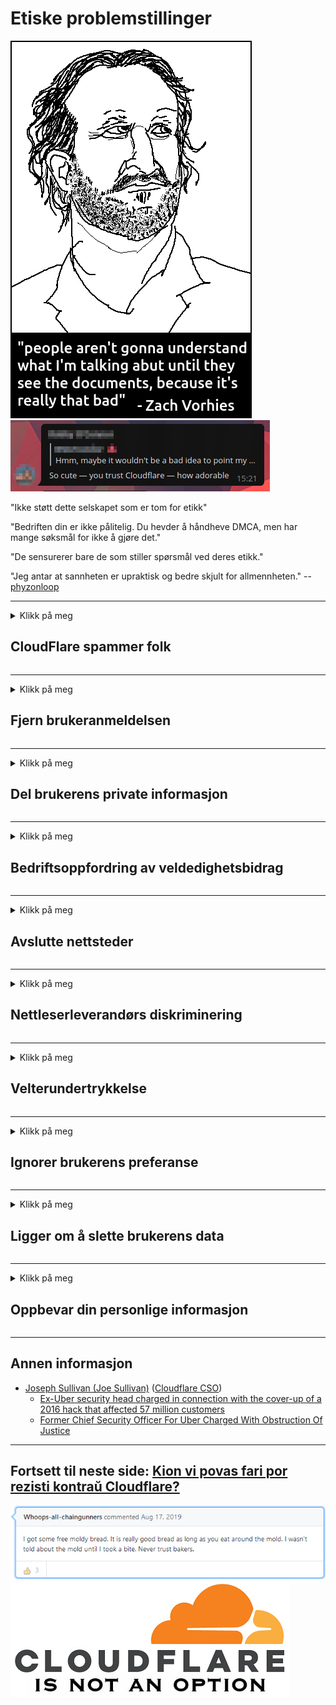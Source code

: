 # Etiske problemstillinger

![](../image/itsreallythatbad.jpg)
![](../image/telegram/c81238387627b4bfd3dcd60f56d41626.jpg)

"Ikke støtt dette selskapet som er tom for etikk"

"Bedriften din er ikke pålitelig. Du hevder å håndheve DMCA, men har mange søksmål for ikke å gjøre det."

"De sensurerer bare de som stiller spørsmål ved deres etikk."

"Jeg antar at sannheten er upraktisk og bedre skjult for allmennheten."  -- [phyzonloop](https://twitter.com/phyzonloop)


---


<details>
<summary>Klikk på meg

## CloudFlare spammer folk
</summary>


Cloudflare sender spam-e-post til brukere som ikke er Cloudflare.

- Send bare e-post til abonnenter som har valgt
- Når brukeren sier "stopp", så slutte å sende e-post

Det er så enkelt. Men Cloudflare bryr seg ikke.
Cloudflare sa at bruk av tjenesten deres kan stoppe alle spammere eller angripere.
Hvordan kan vi stoppe Cloudflare uten å aktivere Cloudflare?


| 🖼 | 🖼 |
| --- | --- |
| ![](../image/cfspam01.jpg) | ![](../image/cfspam03.jpg) |
| ![](../image/cfspam02.jpg) | ![](../image/cfspambrittany.jpg)<br>![](../image/cfspamtwtr.jpg) |

</details>

---

<details>
<summary>Klikk på meg

## Fjern brukeranmeldelsen
</summary>


Cloudflare sensurerer negative anmeldelser.
Hvis du legger ut anti-Cloudflare-tekst på Twitter, har du en sjanse til å få svar fra Cloudflare-ansatt med "Nei, det er ikke" -meldingen.
Hvis du legger ut en negativ anmeldelse på et hvilket som helst gjennomgangsside, vil de prøve å sensurere den.


| 🖼 | 🖼 |
| --- | --- |
| ![](../image/cfcenrev_01.jpg)<br>![](../image/cfcenrev_02.jpg) | ![](../image/cfcenrev_03.jpg) |

</details>

---

<details>
<summary>Klikk på meg

## Del brukerens private informasjon
</summary>


Cloudflare har et stort trakasseringsproblem.
Cloudflare deler personlig informasjon om de som klager på vertssider.
Noen ganger ber de deg om å oppgi din sanne ID.
Hvis du ikke vil bli trakassert, overfalt, swattet eller drept, bør du holde deg borte fra Cloudflared nettsteder.


| 🖼 | 🖼 |
| --- | --- |
| ![](../image/cfdox_what.jpg) | ![](../image/cfdox_swat.jpg) |
| ![](../image/cfdox_kill.jpg) | ![](../image/cfdox_threat.jpg) |
| ![](../image/cfdox_dox.jpg) | ![](../image/cfdox_ex1.jpg)<br>![](../image/cfdox_ex2.jpg) |

</details>

---

<details>
<summary>Klikk på meg

## Bedriftsoppfordring av veldedighetsbidrag
</summary>


CloudFlare ber om veldedighetsbidrag.
Det er ganske forferdelig at et amerikansk selskap vil be om veldedighet sammen med ideelle organisasjoner som har gode formål.
Hvis du liker å blokkere folk eller kaste bort andres tid, kan det være lurt å bestille pizza til Cloudflare-ansatte.


![](../image/cfdonate.jpg)

</details>

---

<details>
<summary>Klikk på meg

## Avslutte nettsteder
</summary>


Hva vil du gjøre hvis nettstedet ditt plutselig går ned?
Det er rapporter om at Cloudflare sletter brukerens konfigurasjon eller stopper tjenesten uten advarsel, stille.
Vi foreslår at du finner en bedre leverandør.

![](../image/cftmnt.jpg)

</details>

---

<details>
<summary>Klikk på meg

## Nettleserleverandørs diskriminering
</summary>


CloudFlare gir fortrinnsrett til de som bruker Firefox mens de gir fiendtlig behandling til brukere av ikke-Tor-Browser fremfor Tor.
Tor-brukere av som med rette nekter å utføre ikke-gratis javascript, får også fiendtlig behandling.
Denne ulikheten i tilgang er et misbruk av nettverksnøytralitet og et maktmisbruk.

![](../image/browdifftbcx.gif)

- Venstre: Tor nettleser, høyre: Chrome. Samme IP-adresse.

![](../image/browserdiff.jpg)

- Venstre: Tor Browser Javascript Disabled, Cookie Enabled
- Til høyre: Chrome Javascript Enabled, Cookie Disabled

![](../image/cfsiryoublocked.jpg)

- QuteBrowser (mindre nettleser) uten Tor (Clearnet IP)

![](../image/lynx_cloudflare.gif)

- Lynx


| ***Nettleser*** | ***Få tilgang til behandling*** |
| --- | --- |
| Tor Browser (Javascript aktivert) | tilgang tillatt |
| Firefox (Javascript aktivert) | tilgang forringet |
| Chromium (Javascript aktivert) | tilgang forringet |
| Chromium or Firefox (Javascript deaktivert) | ingen tilgang |
| Chromium or Firefox (Informasjonskapsel deaktivert) | ingen tilgang |
| QuteBrowser | ingen tilgang |
| lynx | ingen tilgang |
| w3m | ingen tilgang |
| wget | ingen tilgang |


Hvorfor ikke bruke lydknappen for å løse enkel utfordring?

Ja, det er en lydknapp, men den fungerer ikke alltid over Tor.
Du får denne meldingen når du klikker på den:

```
Prøv igjen senere
Datamaskinen eller nettverket ditt kan sende automatiske spørsmål.
For å beskytte brukerne våre, kan vi ikke behandle forespørselen din akkurat nå.
For mer informasjon besøk vår hjelpeside
```

</details>

---

<details>
<summary>Klikk på meg

## Velterundertrykkelse
</summary>


Velgere i amerikanske stater registrerer seg for å stemme til slutt gjennom statssekretærens nettside i staten der de bor.
Republikanskontrollerte statssekretærkontorer engasjerer seg i valgundertrykkelse ved å fullmakte statssekretærens nettsted gjennom Cloudflare.
Cloudflares fiendtlige behandling av Tor-brukere, dets MITM-posisjon som et sentralisert globalt overvåkingspunkt, og dens skadelige rolle generelt gjør potensielle velgere motvillige til å registrere seg.
Spesielt liberaler har en tendens til å omfavne privatliv.
Velgerregistreringsskjemaer samler sensitiv informasjon om velgerens politiske skjevhet, personlige fysiske adresse, personnummer og fødselsdato.
De fleste stater gjør bare en delmengde av denne informasjonen offentlig tilgjengelig, men Cloudflare ser all den informasjonen når noen registrerer seg for å stemme.

Merk at papirregistrering ikke omgår Cloudflare fordi statssekretæren for dataregistreringsmedarbeidere sannsynligvis vil bruke Cloudflare-nettstedet til å legge inn dataene.

| 🖼 | 🖼 |
| --- | --- |
| ![](../image/cfvotm_01.jpg) | ![](../image/cfvotm_02.jpg) |

- Change.org er et kjent nettsted for å samle stemmer og handle.
“mennesker overalt starter kampanjer, mobiliserer støttespillere og jobber med beslutningstakere for å drive løsninger.”
Dessverre kan mange ikke se change.org i det hele tatt på grunn av Cloudflares aggressive filter.
De blir blokkert fra å undertegne begjæringen, og ekskluderer dem dermed fra en demokratisk prosess.
Ved å bruke en annen ikke-skyblåst plattform som OpenPetition, kan du løse problemet.

| 🖼 | 🖼 |
| --- | --- |
| ![](../image/changeorgasn.jpg) | ![](../image/changeorgtor.jpg) |

- Cloudflares "Athenian Project" tilbyr gratis beskyttelse på bedriftsnivå til statlige og lokale valgnettsteder.
De sa "deres valgkretser har tilgang til valginformasjon og velgerregistrering", men dette er en løgn fordi mange mennesker ikke kan bla gjennom nettstedet i det hele tatt.

</details>

---

<details>
<summary>Klikk på meg

## Ignorer brukerens preferanse
</summary>


Hvis du velger bort noe, forventer du at du ikke mottar noen e-post om det.
Cloudflare ignorerer brukerens preferanser og deler data med tredjeparts selskaper uten kundens samtykke.
Hvis du bruker deres gratisabonnement, sender de noen ganger e-post til deg og ber om å kjøpe månedlig abonnement.

![](../image/cfviopl_tp.jpg)

</details>

---

<details>
<summary>Klikk på meg

## Ligger om å slette brukerens data
</summary>


I følge denne eks-cloudflare-kundens blogg lyver Cloudflare om å slette kontoer.
I dag beholder mange selskaper dataene dine etter at du har lukket eller fjernet kontoen din.
De fleste gode selskaper nevner om det i deres personvernregler.
Cloudflare? Nei.

```
2019-08-05 CloudFlare sendte meg en bekreftelse på at de hadde fjernet kontoen min.
2019-10-02 Jeg mottok en e-post fra CloudFlare "fordi jeg er kunde"
```

Cloudflare visste ikke om ordet "fjern".
Hvis det virkelig blir fjernet, hvorfor fikk denne ekskunden en e-post?
Han nevnte også at Cloudflares personvernregler ikke nevner om det.

```
Deres nye personvernregler nevner ikke lagring av data i ett år.
```

![](../image/cfviopl_notdel.jpg)

Hvordan kan du stole på Cloudflare hvis personvernreglene deres er en LIE?

- [Det gikk over et år siden jeg kansellerte Cloudflare-kontoen min](https://shkspr.mobi/blog/2020/09/dont-trust-cloudflare-with-your-personal-data/)

</details>

---

<details>
<summary>Klikk på meg

## Oppbevar din personlige informasjon
</summary>


Det er vanskelig å slette Cloudflare-kontoen.

```
Send inn en supportbillett ved hjelp av kategorien "Konto",
og be om sletting av konto i meldingsdelen.
Du må ikke ha noen domener eller kredittkort knyttet til kontoen din før du ber om sletting.
```

Du vil motta denne e-postbekreftelsen.

![](../image/cf_deleteandkeep.jpg)

"Vi har begynt å behandle slettingsforespørselen din" men "Vi vil fortsette å lagre din personlige informasjon".

Kan du "stole på" dette?


- Hvordan avbryte Cloudflare-kontoen din

1. Logg deg på Cloudflare-dashbordet.
2. Slett alle soner (domener) fra dashbordet.
3. Klikk på støttekobling.
4. Send en ny billett. Fortell dem at du vil lukke kontoen din.
5. Vent flere dager.
6. Cloudflare-ansatte vil be om bekreftelse og årsaken til at du har bestemt deg for å forlate Cloudflare.
7. Send et svar igjen.
8. Vent flere dager.
9. Du får en melding: Vi har slettet kontoen din


</details>

---

## Annen informasjon

- [Joseph Sullivan (Joe Sullivan)](../cloudflare_inc/cloudflare_members.md) ([Cloudflare CSO](https://twitter.com/eastdakota/status/1296522269313785862))
  - [Ex-Uber security head charged in connection with the cover-up of a 2016 hack that affected 57 million customers](https://www.businessinsider.com/uber-data-hack-security-head-joe-sullivan-charged-cover-up-2020-8)
  - [Former Chief Security Officer For Uber Charged With Obstruction Of Justice](https://www.justice.gov/usao-ndca/pr/former-chief-security-officer-uber-charged-obstruction-justice)


---


## Fortsett til neste side:   [Kion vi povas fari por rezisti kontraŭ Cloudflare?](nb.action.md)

![](../image/freemoldybread.jpg)
![](../image/cfisnotanoption.jpg)
